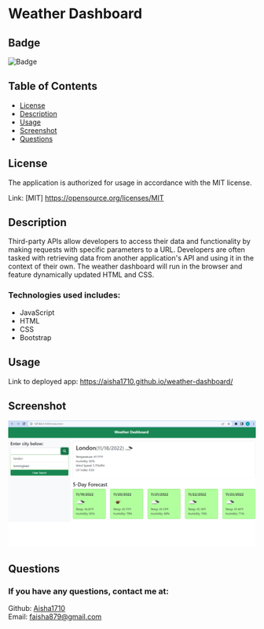 # Weather Dashboard

## Badge

![Badge](http://img.shields.io/badge/license-MIT-blue.png)
<br>

## Table of Contents

- [License](#license)
- [Description](#description)
- [Usage](#usage)
- [Screenshot](#screenshot)
- [Questions](#questions)

## License

The application is authorized for usage in accordance with the MIT license.

Link: [MIT] https://opensource.org/licenses/MIT

## Description

Third-party APIs allow developers to access their data and functionality by making requests with specific parameters to a URL. Developers are often tasked with retrieving data from another application's API and using it in the context of their own. The weather dashboard will run in the browser and feature dynamically updated HTML and CSS.

### Technologies used includes:

- JavaScript
- HTML
- CSS
- Bootstrap

## Usage

Link to deployed app: https://aisha1710.github.io/weather-dashboard/

## Screenshot

![The weather app includes a search option, a list of cities, and a five-day forecast and current weather conditions for Atlanta.](./Assets/images/screenshot.png)

## Questions

### If you have any questions, contact me at:

Github: [Aisha1710](https://github.com/Aisha1710)
<br>
Email: faisha879@gmail.com
